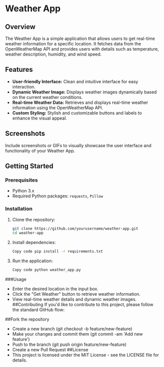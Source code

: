 # Weather App

## Overview

The Weather App is a simple application that allows users to get real-time weather information for a specific location. It fetches data from the OpenWeatherMap API and provides users with details such as temperature, weather description, humidity, and wind speed.

## Features

- **User-friendly Interface:** Clean and intuitive interface for easy interaction.
- **Dynamic Weather Image:** Displays weather images dynamically based on the current weather conditions.
- **Real-time Weather Data:** Retrieves and displays real-time weather information using the OpenWeatherMap API.
- **Custom Styling:** Stylish and customizable buttons and labels to enhance the visual appeal.

## Screenshots

Include screenshots or GIFs to visually showcase the user interface and functionality of your Weather App.

## Getting Started

### Prerequisites

- Python 3.x
- Required Python packages: `requests`, `Pillow`

### Installation

1. Clone the repository:

   ```bash
   git clone https://github.com/yourusername/weather-app.git
   cd weather-app
2. Install dependencies:

    ```bash
    Copy code pip install -r requirements.txt
3. Run the application:
   ```bash
   Copy code python weather_app.py
###Usage
- Enter the desired location in the input box.
- Click the "Get Weather" button to retrieve weather information.
- View real-time weather details and dynamic weather images.
##Contributing
If you'd like to contribute to this project, please follow the standard GitHub flow:

##Fork the repository
- Create a new branch (git checkout -b feature/new-feature)
- Make your changes and commit them (git commit -am 'Add new feature')
- Push to the branch (git push origin feature/new-feature)
- Create a new Pull Request
##License
- This project is licensed under the MIT License - see the LICENSE file for details.
